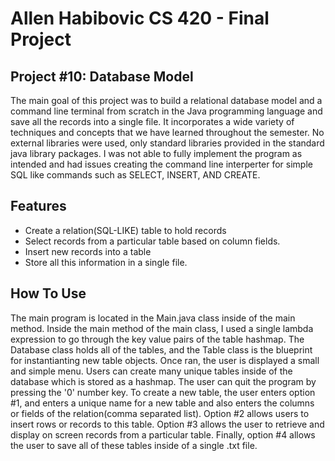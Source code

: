 # Allen Habibovic CS 420 - Final Project
## Project #10: Database Model


The main goal of this project was to build a relational database model and a command line terminal from scratch in the Java programming language and save all the records into a single file. It incorporates a wide variety of techniques and concepts that we have learned throughout the semester. No external libraries were used, only standard libraries provided in the standard java library packages. I was not able to fully implement the program as intended and had issues creating the command line interperter for simple SQL like commands such as SELECT, INSERT, AND CREATE.



## Features

- Create a relation(SQL-LIKE) table to hold records
- Select records from a particular table based on column fields.
- Insert new records into a table
- Store all this information in a single file.

## How To Use

The main program is located in the Main.java class inside of the main method. Inside the main method of the main class, I used a single lambda expression to go through the key value pairs of the table hashmap. The Database class holds all of the tables, and the Table class is the blueprint for instantianting new table objects. Once ran, the user is displayed a small and simple menu. Users can create many unique tables inside of the database which is stored as a hashmap. The user can quit the program by pressing the '0' number key. To create a new table, the user enters option #1, and enters a unique name for a new table and also enters the columns or fields of the relation(comma separated list). Option #2 allows users to insert rows or records to this table. Option #3 allows the user to retrieve and display on screen records from a particular table. Finally, option #4 allows the user to save all of these tables inside of a single .txt file. 


